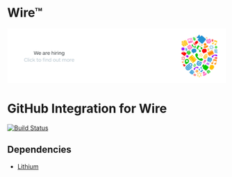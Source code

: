 # Wire™
[![Wire logo](https://github.com/wireapp/wire/blob/master/assets/header-small.png?raw=true)](https://wire.com/jobs/)

# GitHub Integration for Wire
[![Build Status](https://travis-ci.org/wearezeta/github-bot.svg?branch=develop)](https://travis-ci.org/wearezeta/github-bot)

## Dependencies
 - [Lithium](https://github.com/wireapp/lithium)

